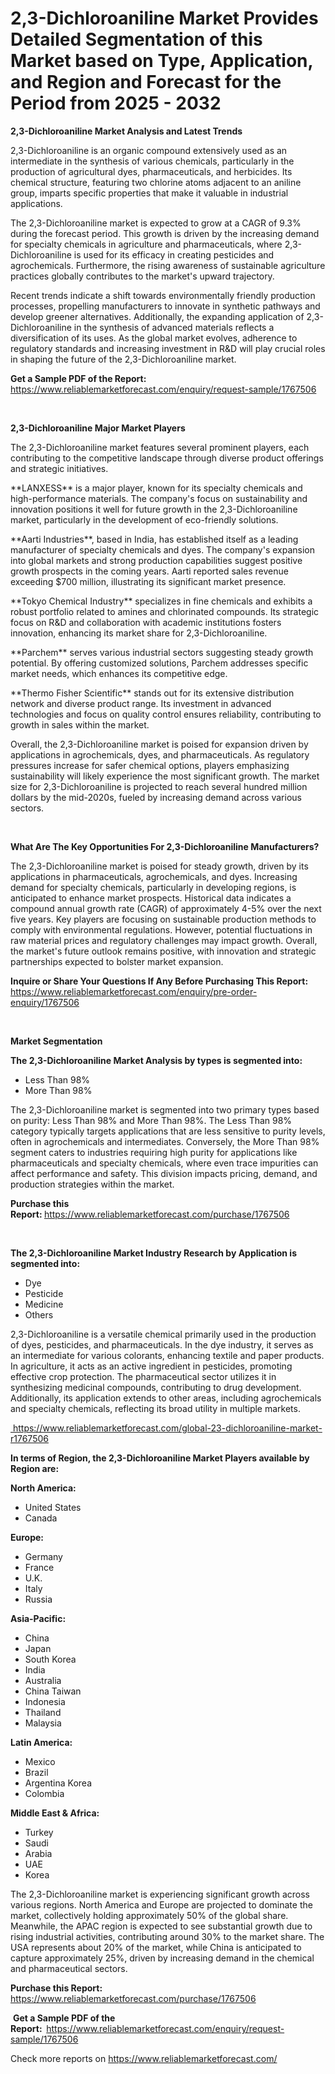 <p><h1>2,3-Dichloroaniline Market Provides Detailed Segmentation of this Market based on Type, Application, and Region and Forecast for the Period from 2025 - 2032</h1></p><p><strong>2,3-Dichloroaniline Market Analysis and Latest Trends</strong></p>
<p><p>2,3-Dichloroaniline is an organic compound extensively used as an intermediate in the synthesis of various chemicals, particularly in the production of agricultural dyes, pharmaceuticals, and herbicides. Its chemical structure, featuring two chlorine atoms adjacent to an aniline group, imparts specific properties that make it valuable in industrial applications.</p><p>The 2,3-Dichloroaniline market is expected to grow at a CAGR of 9.3% during the forecast period. This growth is driven by the increasing demand for specialty chemicals in agriculture and pharmaceuticals, where 2,3-Dichloroaniline is used for its efficacy in creating pesticides and agrochemicals. Furthermore, the rising awareness of sustainable agriculture practices globally contributes to the market's upward trajectory.</p><p>Recent trends indicate a shift towards environmentally friendly production processes, propelling manufacturers to innovate in synthetic pathways and develop greener alternatives. Additionally, the expanding application of 2,3-Dichloroaniline in the synthesis of advanced materials reflects a diversification of its uses. As the global market evolves, adherence to regulatory standards and increasing investment in R&D will play crucial roles in shaping the future of the 2,3-Dichloroaniline market.</p></p>
<p><strong>Get a Sample PDF of the Report:&nbsp;</strong> <a href="https://www.reliablemarketforecast.com/enquiry/request-sample/1767506?utm_campaign=3307&utm_medium=2&utm_source=Github&utm_content=ia&utm_term=25032025&utm_id=23-dichloroaniline">https://www.reliablemarketforecast.com/enquiry/request-sample/1767506</a></p>
<p>&nbsp;</p>
<p><strong>2,3-Dichloroaniline Major Market Players</strong></p>
<p><p>The 2,3-Dichloroaniline market features several prominent players, each contributing to the competitive landscape through diverse product offerings and strategic initiatives. </p><p>**LANXESS** is a major player, known for its specialty chemicals and high-performance materials. The company's focus on sustainability and innovation positions it well for future growth in the 2,3-Dichloroaniline market, particularly in the development of eco-friendly solutions.</p><p>**Aarti Industries**, based in India, has established itself as a leading manufacturer of specialty chemicals and dyes. The company's expansion into global markets and strong production capabilities suggest positive growth prospects in the coming years. Aarti reported sales revenue exceeding $700 million, illustrating its significant market presence.</p><p>**Tokyo Chemical Industry** specializes in fine chemicals and exhibits a robust portfolio related to amines and chlorinated compounds. Its strategic focus on R&D and collaboration with academic institutions fosters innovation, enhancing its market share for 2,3-Dichloroaniline.</p><p>**Parchem** serves various industrial sectors suggesting steady growth potential. By offering customized solutions, Parchem addresses specific market needs, which enhances its competitive edge.</p><p>**Thermo Fisher Scientific** stands out for its extensive distribution network and diverse product range. Its investment in advanced technologies and focus on quality control ensures reliability, contributing to growth in sales within the market.</p><p>Overall, the 2,3-Dichloroaniline market is poised for expansion driven by applications in agrochemicals, dyes, and pharmaceuticals. As regulatory pressures increase for safer chemical options, players emphasizing sustainability will likely experience the most significant growth. The market size for 2,3-Dichloroaniline is projected to reach several hundred million dollars by the mid-2020s, fueled by increasing demand across various sectors.</p></p>
<p>&nbsp;</p>
<p><strong>What Are The Key Opportunities For 2,3-Dichloroaniline Manufacturers?</strong></p>
<p><p>The 2,3-Dichloroaniline market is poised for steady growth, driven by its applications in pharmaceuticals, agrochemicals, and dyes. Increasing demand for specialty chemicals, particularly in developing regions, is anticipated to enhance market prospects. Historical data indicates a compound annual growth rate (CAGR) of approximately 4-5% over the next five years. Key players are focusing on sustainable production methods to comply with environmental regulations. However, potential fluctuations in raw material prices and regulatory challenges may impact growth. Overall, the market's future outlook remains positive, with innovation and strategic partnerships expected to bolster market expansion.</p></p>
<p><strong>Inquire or Share Your Questions If Any Before Purchasing This Report:</strong> <a href="https://www.reliablemarketforecast.com/enquiry/pre-order-enquiry/1767506?utm_campaign=3307&utm_medium=2&utm_source=Github&utm_content=ia&utm_term=25032025&utm_id=23-dichloroaniline">https://www.reliablemarketforecast.com/enquiry/pre-order-enquiry/1767506</a></p>
<p>&nbsp;</p>
<p><strong>Market Segmentation</strong></p>
<p><strong>The 2,3-Dichloroaniline Market Analysis by types is segmented into:</strong></p>
<p><ul><li>Less Than 98%</li><li>More Than 98%</li></ul></p>
<p><p>The 2,3-Dichloroaniline market is segmented into two primary types based on purity: Less Than 98% and More Than 98%. The Less Than 98% category typically targets applications that are less sensitive to purity levels, often in agrochemicals and intermediates. Conversely, the More Than 98% segment caters to industries requiring high purity for applications like pharmaceuticals and specialty chemicals, where even trace impurities can affect performance and safety. This division impacts pricing, demand, and production strategies within the market.</p></p>
<p><strong>Purchase this Report:&nbsp;</strong><a href="https://www.reliablemarketforecast.com/purchase/1767506?utm_campaign=3307&utm_medium=2&utm_source=Github&utm_content=ia&utm_term=25032025&utm_id=23-dichloroaniline">https://www.reliablemarketforecast.com/purchase/1767506</a></p>
<p>&nbsp;</p>
<p><strong>The 2,3-Dichloroaniline Market Industry Research by Application is segmented into:</strong></p>
<p><ul><li>Dye</li><li>Pesticide</li><li>Medicine</li><li>Others</li></ul></p>
<p><p>2,3-Dichloroaniline is a versatile chemical primarily used in the production of dyes, pesticides, and pharmaceuticals. In the dye industry, it serves as an intermediate for various colorants, enhancing textile and paper products. In agriculture, it acts as an active ingredient in pesticides, promoting effective crop protection. The pharmaceutical sector utilizes it in synthesizing medicinal compounds, contributing to drug development. Additionally, its application extends to other areas, including agrochemicals and specialty chemicals, reflecting its broad utility in multiple markets.</p></p>
<p><a href="https://www.reliablemarketforecast.com/global-23-dichloroaniline-market-r1767506?utm_campaign=3307&utm_medium=2&utm_source=Github&utm_content=ia&utm_term=25032025&utm_id=23-dichloroaniline">&nbsp;https://www.reliablemarketforecast.com/global-23-dichloroaniline-market-r1767506</a></p>
<p><strong>In terms of Region, the 2,3-Dichloroaniline Market Players available by Region are:</strong></p>
<p>
    <p> <strong> North America: </strong>
        <ul>
            <li>United States</li>
            <li>Canada</li>
        </ul>
        </p> 
    <p> <strong> Europe: </strong>
        <ul>
            <li>Germany</li>
            <li>France</li>
            <li>U.K.</li>
            <li>Italy</li>
            <li>Russia</li>
        </ul>
        </p> 
    <p> <strong> Asia-Pacific: </strong>
        <ul>
            <li>China</li>
            <li>Japan</li>
            <li>South Korea</li>
            <li>India</li>
            <li>Australia</li>
            <li>China Taiwan</li>
            <li>Indonesia</li>
            <li>Thailand</li>
            <li>Malaysia</li>
        </ul>
        </p> 
    <p> <strong> Latin America: </strong>
        <ul>
            <li>Mexico</li>
            <li>Brazil</li>
            <li>Argentina Korea</li>
            <li>Colombia</li>
        </ul>
        </p> 
    <p> <strong> Middle East & Africa: </strong>
        <ul>
            <li>Turkey</li>
            <li>Saudi</li>
            <li>Arabia</li>
            <li>UAE</li>
            <li>Korea</li>
        </ul>
    </p>
    </p>
<p><p>The 2,3-Dichloroaniline market is experiencing significant growth across various regions. North America and Europe are projected to dominate the market, collectively holding approximately 50% of the global share. Meanwhile, the APAC region is expected to see substantial growth due to rising industrial activities, contributing around 30% to the market share. The USA represents about 20% of the market, while China is anticipated to capture approximately 25%, driven by increasing demand in the chemical and pharmaceutical sectors.</p></p>
<p><strong>Purchase this Report: </strong><a href="https://www.reliablemarketforecast.com/purchase/1767506?utm_campaign=3307&utm_medium=2&utm_source=Github&utm_content=ia&utm_term=25032025&utm_id=23-dichloroaniline">https://www.reliablemarketforecast.com/purchase/1767506</a></p>
<p>&nbsp;<strong>Get a Sample PDF of the Report:&nbsp;&nbsp;</strong><a href="https://www.reliablemarketforecast.com/enquiry/request-sample/1767506?utm_campaign=3307&utm_medium=2&utm_source=Github&utm_content=ia&utm_term=25032025&utm_id=23-dichloroaniline">https://www.reliablemarketforecast.com/enquiry/request-sample/1767506</a></p>
<p><strong></strong></p>
<p>Check more reports on <a href="https://www.reliablemarketforecast.com/?utm_campaign=3307&utm_medium=2&utm_source=Github&utm_content=ia&utm_term=25032025&utm_id=23-dichloroaniline">https://www.reliablemarketforecast.com/</a></p>